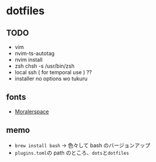 # dotfiles

## TODO

- vim
- nvim-ts-autotag
- nvim install
- zsh chsh -s /usr/bin/zsh
- local ssh ( for temporal use ) ??
- installer no options wo tukuru

## fonts

- [Moralerspace](https://github.com/yuru7/moralerspace)

## memo

- `brew install bash` -> 色々して bash のバージョンアップ
- `plugins.toml`の path のところ、`dots`と`dotfiles`
